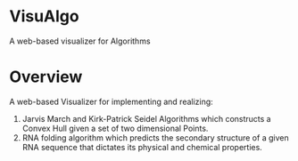 # VisuAlgo
A web-based visualizer for Algorithms

# Overview

A web-based Visualizer for implementing and realizing:
1) Jarvis March and Kirk-Patrick Seidel Algorithms which constructs a Convex Hull given a set of two dimensional Points.
2) RNA folding algorithm which predicts the secondary structure of a given RNA sequence that dictates its physical and chemical properties.

